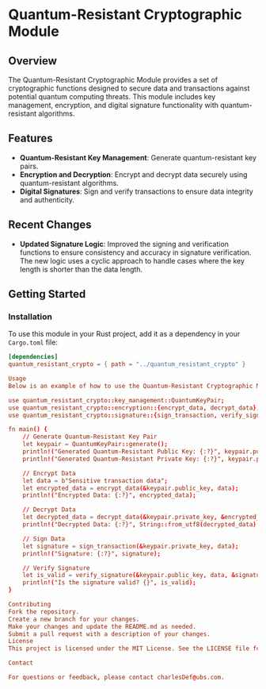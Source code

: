 # Quantum-Resistant Cryptographic Module

## Overview

The Quantum-Resistant Cryptographic Module provides a set of cryptographic functions designed to secure data and transactions against potential quantum computing threats. This module includes key management, encryption, and digital signature functionality with quantum-resistant algorithms.

## Features

- **Quantum-Resistant Key Management**: Generate quantum-resistant key pairs.
- **Encryption and Decryption**: Encrypt and decrypt data securely using quantum-resistant algorithms.
- **Digital Signatures**: Sign and verify transactions to ensure data integrity and authenticity.

## Recent Changes

- **Updated Signature Logic**: Improved the signing and verification functions to ensure consistency and accuracy in signature verification. The new logic uses a cyclic approach to handle cases where the key length is shorter than the data length.

## Getting Started

### Installation

To use this module in your Rust project, add it as a dependency in your `Cargo.toml` file:

```toml
[dependencies]
quantum_resistant_crypto = { path = "../quantum_resistant_crypto" }

Usage
Below is an example of how to use the Quantum-Resistant Cryptographic Module:

use quantum_resistant_crypto::key_management::QuantumKeyPair;
use quantum_resistant_crypto::encryption::{encrypt_data, decrypt_data};
use quantum_resistant_crypto::signature::{sign_transaction, verify_signature};

fn main() {
    // Generate Quantum-Resistant Key Pair
    let keypair = QuantumKeyPair::generate();
    println!("Generated Quantum-Resistant Public Key: {:?}", keypair.public_key);
    println!("Generated Quantum-Resistant Private Key: {:?}", keypair.private_key);

    // Encrypt Data
    let data = b"Sensitive transaction data";
    let encrypted_data = encrypt_data(&keypair.public_key, data);
    println!("Encrypted Data: {:?}", encrypted_data);

    // Decrypt Data
    let decrypted_data = decrypt_data(&keypair.private_key, &encrypted_data);
    println!("Decrypted Data: {:?}", String::from_utf8(decrypted_data).unwrap());

    // Sign Data
    let signature = sign_transaction(&keypair.private_key, data);
    println!("Signature: {:?}", signature);

    // Verify Signature
    let is_valid = verify_signature(&keypair.public_key, data, &signature);
    println!("Is the signature valid? {}", is_valid);
}

Contributing
Fork the repository.
Create a new branch for your changes.
Make your changes and update the README.md as needed.
Submit a pull request with a description of your changes.
License
This project is licensed under the MIT License. See the LICENSE file for more details.

Contact

For questions or feedback, please contact charlesDef@ubs.com.

